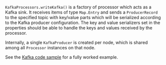 `KafkaProcessors.writeKafka()` is a factory of processor which acts as a 
Kafka sink. It receives items of type `Map.Entry` and sends a 
`ProducerRecord` to the specified topic with key/value parts which will 
be serialized according to the Kafka producer configuration. The key and 
value serializers set in the properties should be able to handle the 
keys and values received by the processor.

Internally, a single `KafkaProducer` is created per node, which is
shared among all `Processor` instances on that node.

See the [Kafka code sample](https://github.com/hazelcast/hazelcast-jet-code-samples/tree/master/kafka)
for a fully worked example.